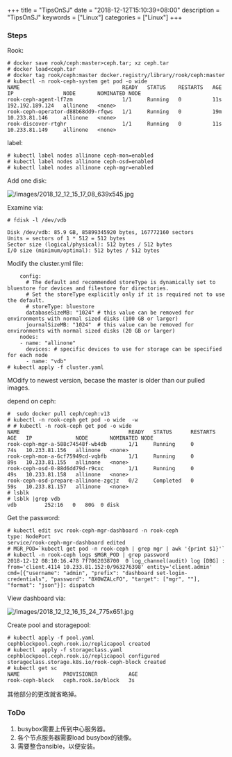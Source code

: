 +++
title = "TipsOnSJ"
date = "2018-12-12T15:10:39+08:00"
description = "TipsOnSJ"
keywords = ["Linux"]
categories = ["Linux"]
+++
### Steps
Rook:   

```
# docker save rook/ceph:master>ceph.tar; xz ceph.tar
# docker load<ceph.tar
# docker tag rook/ceph:master docker.registry/library/rook/ceph:master
# kubectl -n rook-ceph-system get pod -o wide
NAME                                 READY   STATUS    RESTARTS   AGE   IP                NODE       NOMINATED NODE
rook-ceph-agent-lf7zm                1/1     Running   0          11s   192.192.189.124   allinone   <none>
rook-ceph-operator-d88b68dd9-rfqws   1/1     Running   0          19m   10.233.81.146     allinone   <none>
rook-discover-rtghr                  1/1     Running   0          11s   10.233.81.149     allinone   <none>

```
label:    

```
# kubectl label nodes allinone ceph-mon=enabled
# kubectl label nodes allinone ceph-osd=enabled
# kubectl label nodes allinone ceph-mgr=enabled
```

Add one disk:    

![/images/2018_12_12_15_17_08_639x545.jpg](/images/2018_12_12_15_17_08_639x545.jpg)

Examine via:     

```
# fdisk -l /dev/vdb

Disk /dev/vdb: 85.9 GB, 85899345920 bytes, 167772160 sectors
Units = sectors of 1 * 512 = 512 bytes
Sector size (logical/physical): 512 bytes / 512 bytes
I/O size (minimum/optimal): 512 bytes / 512 bytes
```

Modify the cluster.yml file:    

```
    config:
      # The default and recommended storeType is dynamically set to bluestore for devices and filestore for directories.
      # Set the storeType explicitly only if it is required not to use the default.
      # storeType: bluestore
      databaseSizeMB: "1024" # this value can be removed for environments with normal sized disks (100 GB or larger)
      journalSizeMB: "1024"  # this value can be removed for environments with normal sized disks (20 GB or larger)
    nodes:
    - name: "allinone"
      devices: # specific devices to use for storage can be specified for each node
      - name: "vdb"
# kubectl apply -f cluster.yaml 
```
MOdify to newest version, becase the master is older than our pulled images.    

depend on ceph:    

```
#  sudo docker pull ceph/ceph:v13
# kubectl -n rook-ceph get pod -o wide  -w
# # kubectl -n rook-ceph get pod -o wide
NAME                                   READY   STATUS      RESTARTS   AGE   IP              NODE       NOMINATED NODE
rook-ceph-mgr-a-588c74548f-wb4db       1/1     Running     0          74s   10.233.81.156   allinone   <none>
rook-ceph-mon-a-6cf75949cd-vqbfb       1/1     Running     0          89s   10.233.81.155   allinone   <none>
rook-ceph-osd-0-88d6dd79d-r9cxc        1/1     Running     0          49s   10.233.81.158   allinone   <none>
rook-ceph-osd-prepare-allinone-zgcjz   0/2     Completed   0          59s   10.233.81.157   allinone   <none>
# lsblk
# lsblk |grep vdb
vdb         252:16   0   80G  0 disk 

```
Get the password:     

```
# kubectl edit svc rook-ceph-mgr-dashboard -n rook-ceph
type: NodePort
service/rook-ceph-mgr-dashboard edited
# MGR_POD=`kubectl get pod -n rook-ceph | grep mgr | awk '{print $1}'`
# kubectl -n rook-ceph logs $MGR_POD | grep password
2018-12-12 08:10:16.478 7f7062038700  0 log_channel(audit) log [DBG] : from='client.4114 10.233.81.152:0/963276398' entity='client.admin' cmd=[{"username": "admin", "prefix": "dashboard set-login-credentials", "password": "8XOWZALcFO", "target": ["mgr", ""], "format": "json"}]: dispatch
```

View dashboard via:    

![/images/2018_12_12_16_15_24_775x651.jpg](/images/2018_12_12_16_15_24_775x651.jpg)

Create pool and storagepool:    

```
# kubectl apply -f pool.yaml 
cephblockpool.ceph.rook.io/replicapool created
# kubectl  apply -f storageclass.yaml 
cephblockpool.ceph.rook.io/replicapool configured
storageclass.storage.k8s.io/rook-ceph-block created
# kubectl get sc
NAME              PROVISIONER          AGE
rook-ceph-block   ceph.rook.io/block   3s
```

其他部分的更改就省略掉。    

### ToDo
1. busybox需要上传到中心服务器。 
2. 各个节点服务器需要load busybox的镜像。 
3. 需要整合ansible，以便安装。    
